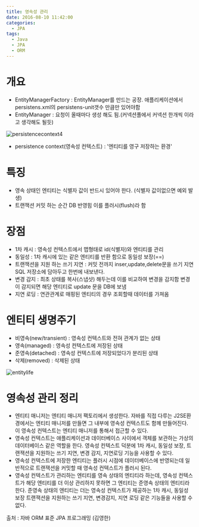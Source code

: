 ```yaml
---
title: 영속성 관리
date: 2016-08-10 11:42:00
categories:
  - JPA
tags:
  - Java
  - JPA
  - ORM
---
```

# 개요

* EntityManagerFactory : EntityManager를 만드는 공장. 애플리케이션에서 persistens.xml의 persistens-unit갯수 만큼만 있어야함
* EntityManager : 요청이 올때마다 생성 해도 됨.(커넥션풀에서 커넥션 한개씩 이라고 생각해도 될듯)

![persistencecontext4](https://user-images.githubusercontent.com/6037055/43312616-d026e46c-91c8-11e8-91d3-4d547753a096.png)

* persistence context(영속성 컨텍스트) : '엔티티를 영구 저장하는 환경' 

# 특징

* 영속 상태인 엔티티는 식별자 값이 반드시 있어야 한다. (식별자 값이없으면 예외 발생)
* 트랜잭션 커밋 하는 순간 DB 반영힘 이를 플러시(flush)라 함
<!-- more -->
# 장점

* 1차 캐시 : 영속성 컨텍스트에서 맵형태로 id(식별자)와 엔티티를 관리
* 동일성 : 1차 캐시에 있는 같은 엔티티를 반환 함으로 동일성 보장(==)
* 트랜잭션을 지원 하는 쓰기 지연 : 커밋 전까지 inser,update,delete문을 쓰기 지연 SQL 저장소에 담아두고 한번에 내보낸다.
* 변경 감지 : 최초 상태를 복사(스냅샷) 해두는데 이를 비교하여 변경을 감지함 변경이 감지되면 해당 엔티티로 update 문을 DB에 보냄
* 지연 로딩 : 연관관계로 매핑된 엔티티의 경우 조회할때 데이터를 가져옴

# 엔티티 생명주기

* 비영속(new/transient) : 영속성 컨텍스트와 전혀 관계가 없는 상태
* 영속(managed) : 영속성 컨텍스트에 저장된 상태
* 준영속(detached) : 영속성 컨텍스트에 저장되었다가 분리된 상태
* 삭제(removed) : 삭제된 상태

![entitylife](https://user-images.githubusercontent.com/6037055/43312618-d0f2098a-91c8-11e8-848a-ec98ac16e049.png)

# 영속성 관리 정리

* 엔티티 매니저는 엔티티 매니저 팩토리에서 생성한다. 자바를 직접 다루는 J2SE환경에서는 엔티티 매니저를 만들면 그 내부에 영속성 컨텍스트도 함께 만들어진다. 이 영속성 컨텍스트는 엔티티 매니저를 통해서 접근할 수 있다.
* 영속성 컨텍스트는 애플리케이션과 데이터베이스 사이에서 객체를 보관하는 가상의 데이터베이스 같은 역할을 한다. 영속성 컨텍스트 덕분에 1차 캐시, 동일성 보장, 트랜잭션을 지원하는 쓰기 지연, 변경 감지, 지연로딩 기능을 사용할 수 있다.
* 영속성 컨텍스트에 저장한 엔티티는 플러시 시점에 데이터베이스에 반영되는데 일반적으로 트랜잭션을 커밋할 때 영속성 컨텍스트가 플러시 된다.
* 영속성 컨텍스트가 관리하는 엔티티를 영속 상태의 엔티티라 하는데, 영속성 컨텍스트가 해당 엔티티를 더 이상 관리하지 못하면 그 엔티티는 준영속 상태의 엔티티라 한다. 준영속 상태의 엔티티는 더는 영속성 컨텍스트가 제공하는 1차 캐시, 동일성 보장 트랜잭션을 지원하는 쓰기 지연, 변경감지, 지연 로딩 같은 기능들을 사용할 수 없다.

출처 : 자바 ORM 표준 JPA 프로그래밍 (김영한)
